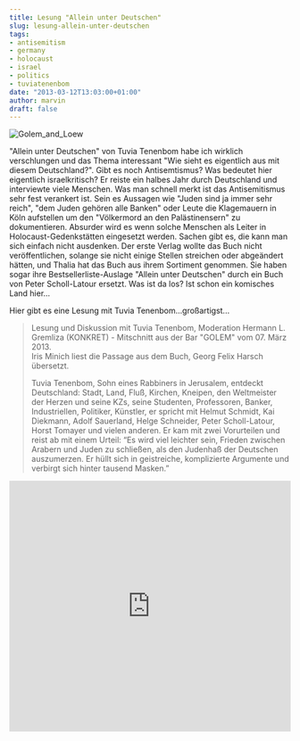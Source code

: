 ```yaml
---
title: Lesung "Allein unter Deutschen"
slug: lesung-allein-unter-deutschen
tags:
- antisemitism
- germany
- holocaust
- israel
- politics
- tuviatenenbom
date: "2013-03-12T13:03:00+01:00"
author: marvin
draft: false
---
```

![Golem_and_Loew](/images/Golem_and_Loew.jpg)

"Allein unter Deutschen" von Tuvia Tenenbom habe ich wirklich
verschlungen und das Thema interessant "Wie sieht es eigentlich aus mit
diesem Deutschland?". Gibt es noch Antisemtismus? Was bedeutet hier
eigentlich israelkritisch? Er reiste ein halbes Jahr durch Deutschland
und interviewte viele Menschen. Was man schnell merkt ist das
Antisemitismus sehr fest verankert ist. Sein es Aussagen wie "Juden sind
ja immer sehr reich", "dem Juden gehören alle Banken" oder Leute die
Klagemauern in Köln aufstellen um den "Völkermord an den Palästinensern"
zu dokumentieren. Absurder wird es wenn solche Menschen als Leiter in
Holocaust-Gedenkstätten eingesetzt werden. Sachen gibt es, die kann man
sich einfach nicht ausdenken. Der erste Verlag wollte das Buch nicht
veröffentlichen, solange sie nicht einige Stellen streichen oder
abgeändert hätten, und Thalia hat das Buch aus ihrem Sortiment genommen.
Sie haben sogar ihre Bestsellerliste-Auslage "Allein unter Deutschen"
durch ein Buch von Peter Scholl-Latour ersetzt. Was ist da los? Ist
schon ein komisches Land hier...

Hier gibt es eine Lesung mit Tuvia Tenenbom...großartigst...

> Lesung und Diskussion mit Tuvia Tenenbom, Moderation Hermann L.
> Gremliza (KONKRET) - Mitschnitt aus der Bar "GOLEM" vom 07. März
> 2013.  
>  Iris Minich liest die Passage aus dem Buch, Georg Felix Harsch
> übersetzt.
>
> Tuvia Tenenbom, Sohn eines Rabbiners in Jerusalem, entdeckt
> Deutschland: Stadt, Land, Fluß, Kirchen, Kneipen, den Weltmeister der
> Herzen und seine KZs, seine Studenten, Professoren, Banker,
> Industriellen, Politiker, Künstler, er spricht mit Helmut Schmidt, Kai
> Diekmann, Adolf Sauerland, Helge Schneider, Peter Scholl-Latour, Horst
> Tomayer und vielen anderen. Er kam mit zwei Vorurteilen und reist ab
> mit einem Urteil: “Es wird viel leichter sein, Frieden zwischen
> Arabern und Juden zu schließen, als den Judenhaß der Deutschen
> auszumerzen. Er hüllt sich in geistreiche, komplizierte Argumente und
> verbirgt sich hinter tausend Masken.”

<iframe width="100%" height="450" scrolling="no" frameborder="no" src="https://w.soundcloud.com/player/?url=https%3A//api.soundcloud.com/tracks/82738949&amp;auto_play=false&amp;hide_related=false&amp;show_comments=true&amp;show_user=true&amp;show_reposts=false&amp;visual=true"></iframe>